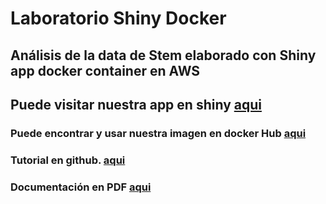 # Laboratorio Shiny Docker
## Análisis de la data de Stem elaborado con Shiny app docker container en AWS
## Puede visitar nuestra app en shiny [aqui](http://3.19.60.38:3838/)
### Puede encontrar y usar nuestra imagen en docker Hub [aqui](https://hub.docker.com/repository/docker/mapg23/shiny-steam-analysis)
### Tutorial en github. [aqui]()
### Documentación en PDF [aqui](https://github.com/AlexanderPalencia/Data-Product/tree/master/Docker-Shiny)